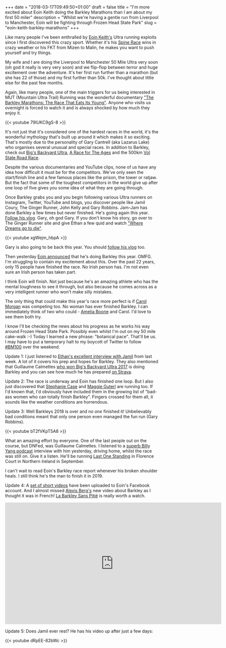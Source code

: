 +++
date = "2018-03-17T09:49:50+01:00"
draft = false
title = "I'm more excited about Eoin Keith doing the Barkley Marathons than I am about my first 50 miler"
description = "Whilst we're having a gentle run from Liverpool to Manchester, Eoin will be fighting through Frozen Head State Park"
slug = "eoin-keith-barkley-marathons"
+++

Like many people I've been enthralled by [Eoin Keith's](https://eoinkeith.wordpress.com/) Ultra running exploits since I first discovered this crazy sport. Whether it's his [Spine Race](https://thespinerace.com/) wins in crazy weather or his FKT from Mizen to Malin, he makes you want to push yourself and try things.

My wife and I are doing the Liverpool to Manchester 50 Mile Ultra very soon (oh god it really is very very soon) and we flip-flop between terror and huge excitement over the adventure. It's her first run further than a marathon (but she has 22 of those) and my first further than 50k. I've thought about little else for the past few months.

Again, like many people, one of the main triggers for us being interested in MUT (Mountain Ultra Trail) Running was the wonderful documentary ["The Barkley Marathons: The Race That Eats Its Young"](http://barkleymovie.com/). Anyone who visits us overnight is forced to watch it and is always shocked by how much they enjoy it.

{{< youtube 79IUKC9gS-8 >}}

It's not just that it's considered one of the hardest races in the world, it's the wonderful mythology that's built up around it which makes it so exciting. That's mostly due to the personality of Gary Cantrell (aka Lazarus Lake) who organises several unusual and special races. In addition to Barkley, check out [Big's Backyard Ultra](https://trailrunnermag.com/people/culture/bigs-backyard-ultra-a-race-with-no-end.html), [A Race for The Ages](https://runsignup.com/Race/TN/Manchester/ARacefortheAges) and the 500km [Vol State Road Race](https://ultrasignup.com/register.aspx?did=40620).

Despite the various documentaries and YouTube clips, none of us have any idea how difficult it must be for the competitors. We've only seen the start/finish line and a few famous places like the prison, the tower or ratjaw. But the fact that some of the toughest competitors in the world give up after one loop of five gives you some idea of what they are going through.

Once Barkley grabs you and you begin following various Ultra runners on Instagram, Twitter, YouTube and blogs, you discover people like Jamil Coury, The Ginger Runner, John Kelly and Gary Robbins. Jam-Jam has done Barkley a few times but never finished. He's going again this year. [Follow his vlog](https://www.youtube.com/user/runsteepgethigh/videos). Gary, oh god Gary. If you don't know his story, go over to The Ginger Runner site and give Ethan a few quid and watch ["Where Dreams go to die"](https://wheredreamsgotodie.com/).

{{< youtube xgWejm_hbpA >}}

Gary is also going to be back this year. You should [follow his vlog](https://www.youtube.com/user/robbinsg/videos) too.

Then yesterday [Eoin announced](https://eoinkeith.wordpress.com/2018/03/16/the-big-target-for-2018/) that he's doing Barkley this year. OMFG. I'm struggling to contain my excitement about this. Over the past 22 years, only 15 people have finished the race. No Irish person has. I'm not even sure an Irish person has taken part.

I think Eoin will finish. Not just because he's an amazing athlete who has the mental toughness to see it through, but also because he comes across as a very intelligent runner who won't make silly mistakes.

The only thing that could make this year's race more perfect is if [Carol Morgan](http://outsider.ie/challenges/carol-morgan-ultrarunner/) was competing too. No woman has ever finished Barkley. I can immediately think of two who could - [Amelia Boone](http://ameliabooneracing.com/) and Carol. I'd love to see them both try.

I know I'll be checking the news about his progress as he works his way around Frozen Head State Park. Possibly even whilst I'm out on my 50 mile cake-walk :-) Today I learned a new phrase: "botanical pace". That'll be us. I may have to put a temporary halt to my boycott of Twitter to follow [#BM100](https://twitter.com/hashtag/BM100) over the weekend.

Update 1: I just listened to [Ethan's excellent interview with Jamil](https://www.youtube.com/watch?v=xy4p__budj4) from last week. A lot of it covers his prep and hopes for Barkley. They also mentioned that Guillaume Calmettes [who won Big's Backyard Ultra 2017](https://ultrarunning.com/featured/one-more-hour-guillaume-calmettes-245-832-miles-at-big-dog-backyard-ultra/) is doing Barkley and you can see how much he has prepared [on Strava](https://www.strava.com/athletes/1356533).

Update 2: The race is underway and Eoin has finished one loop. But I also just discovered that [Stephanie Case](https://ultrarunnergirl.com/) and [Maggie Guterl](https://twitter.com/maggatronruns?lang=en) are running too. If I'd known that, I'd obviously have included them in the growing list of "bad-ass women who can totally finish Barkley". Fingers crossed for them all, it sounds like the weather conditions are horrendous.

Update 3: Well Barkleys 2018 is over and *no one* finished it! Unbelievably bad conditions meant that only one person even managed the fun run (Gary Robbins).

{{< youtube bT2fVKpT5A8 >}}


What an amazing effort by everyone. One of the last people out on the course, but DNFed, was Guillaume Calmettes. I listened to a [superb Billy Yang podcast](http://billyyangpodcast.libsyn.com/guillaume-calmettes-byp-011) interview with him yesterday, driving home, whilst the race was still on. Give it a listen. He'll be running [Last One Standing](https://www.sientries.co.uk/event.php?elid=Y&event_id=4476) in Florence Court in Northern Ireland in September.

I can't wait to read Eoin's Barkley race report whenever his broken shoulder heals. I still think he's the man to finish it in 2019.

Update 4: A [set of short videos](https://www.facebook.com/pg/Eoin-Keith-Athlete-1180273035349427/videos/) have been uploaded to Eoin's Facebook account. And I almost missed [Alexis Berg's](https://www.instagram.com/alexis_berg/) new video about Barkley as I thought it was in French! [La Barkley Sans Pitié](https://www.lequipe.fr/explore-video/020-la-barkley-sans-pitie/) is really worth a watch.

<iframe frameborder="0" width="710" height="400"
src="https://www.dailymotion.com/embed/video/k5N2HcEEMh96SUqrS5N"
allowfullscreen allow="autoplay"></iframe>

Update 5: Does Jamil ever rest? He has his video up after just a few days:

{{< youtube dRpEE-82bWc >}}
